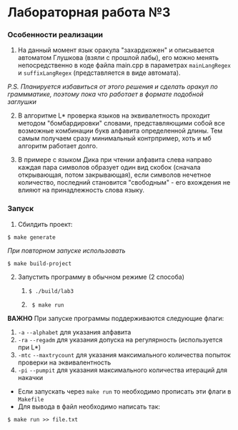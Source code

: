 # Лабораторная работа №3

### Особенности реализации

1) На данный момент язык оракула "захардкожен" и описывается автоматом Глушкова (взяли с прошлой лабы), его можно менять
непосредственно в коде файла main.cpp в параметрах `mainLangRegex` и `suffixLangRegex` (представляется в виде автомата).

*P.S. Планируется избавиться от этого решения и сделать оракул по граммматике, поэтому пока что работает в формате подобной заглушки*


2) В алгоритме L* проверка языков на эквивалетность проходит методом "бомбардировки" словами, представляющими собой
все возможные комбинации букв алфавита определенной длины. Тем самым получаем сразу минимальный контрпример, хоть и мб
алгоритм работает долго.

3) В примере с языком Дика при чтении алфавита слева направо каждая пара символов образует
один вид скобок (сначала открывающая, потом закрывающая), если символов нечетное количество, последний становится "свободным" - его вхождения не влияют на принадлежность слова языку. 


### Запуск
1) Сбилдить проект:
```
$ make generate
```
*При повторном запуске использовать*
```
$ make build-project
```
2) Запустить программу в обычном режиме (2 способа)
    1) ```
       $ ./build/lab3
       ```
    2) ```
        $ make run 
       ```
**ВАЖНО** При запуске программы поддерживаются следующие флаги:

1) `-a` `--alphabet` для указания алфавита
2) `-ra` `--regadm` для указания допуска на регулярность (используется при L*)
3) `-mtc` `--maxtrycount` для указания максимального количества попыток проверки на эквивалентность
4) `-pi` `--pumpit` для указания максимального количества итераций для накачки

* Если запускать через `make run` то необходимо прописать эти флаги в `Makefile`
* Для вывода в файл необходимо написать так:
```
$ make run >> file.txt 
```

